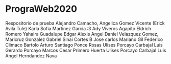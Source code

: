 # PrograWeb2020
Respositorio de prueba
Alejandro Camacho,
Angelica Gomez Vicente
(Erick Avila Tule)
Karla Sofia Martinez Garcia :3
Ady Viveros Agapito
Eldrich Romero
Yahaira Guadalupe
Edgar Alexis
Angel Daniel Velazquez Gomez,
Maricruz Gonzalez Gabriel
Sinai Cortes B
Jose carlos Mariano Gil
Federico Climaco Bartolo
Arturo Santiago Ponce Rosas
Ulises Porcayo Carbajal
Luis Gerardo Porcayo Marcos
Cesar Primero Huerta
Ulises Porcayo Carbajal
Luis Angel Herndandez Nava
